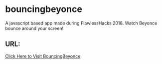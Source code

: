 # bouncingbeyonce
A javascript based app made during FlawlessHacks 2018. Watch Beyonce bounce around your screen!

## URL:
[Click Here to Visit BouncingBeyonce](https://bouncingbeyonce.herokuapp.com)
